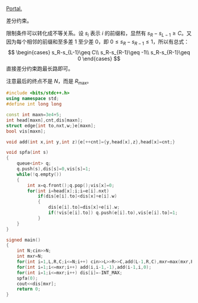 [Portal.](https://www.luogu.com.cn/problem/P1645)

差分约束。

限制条件可以转化成不等关系。设  $s_i$ 表示 $i$ 的前缀和，显然有 $s_R-s_{L-1}\geq C$。又因为每个相邻的前缀和至多差 $1$ 至少差 $0$，即 $0\leq s_R-s_{R-1}\leq 1$，所以有总式：
$$
\begin{cases}
s_R-s_{L-1}\geq C\\
s_R-s_{R-1}\geq -1\\
s_R-s_{R-1}\geq 0
\end{cases}
$$
直接差分约束跑最长路即可。

注意最后的终点不是 $N$，而是 $R_{\max}$。

```cpp
#include <bits/stdc++.h>
using namespace std;
#define int long long

const int maxn=3e4+5;
int head[maxn],cnt,dis[maxn];
struct edge{int to,nxt,w;}e[maxn];
bool vis[maxn];

void add(int x,int y,int z){e[++cnt]={y,head[x],z},head[x]=cnt;}

void spfa(int s)
{
	queue<int> q;
	q.push(s),dis[s]=0,vis[s]=1;
	while(!q.empty())
	{
		int x=q.front();q.pop();vis[x]=0;
		for(int i=head[x];i;i=e[i].nxt)
			if(dis[e[i].to]<dis[x]+e[i].w)
			{
				dis[e[i].to]=dis[x]+e[i].w;
				if(!vis[e[i].to]) q.push(e[i].to),vis[e[i].to]=1;
			}
	}
}

signed main()
{
	int N;cin>>N;
	int mxr=N;
	for(int i=1,L,R,C;i<=N;i++) cin>>L>>R>>C,add(L-1,R,C),mxr=max(mxr,R);
	for(int i=1;i<=mxr;i++) add(i,i-1,-1),add(i-1,i,0);
	for(int i=1;i<=mxr;i++) dis[i]=-INT_MAX;
	spfa(0);
	cout<<dis[mxr];
	return 0;
}
```
